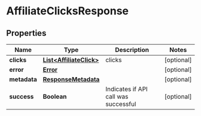 
# AffiliateClicksResponse

## Properties
Name | Type | Description | Notes
------------ | ------------- | ------------- | -------------
**clicks** | [**List&lt;AffiliateClick&gt;**](AffiliateClick.md) | clicks |  [optional]
**error** | [**Error**](Error.md) |  |  [optional]
**metadata** | [**ResponseMetadata**](ResponseMetadata.md) |  |  [optional]
**success** | **Boolean** | Indicates if API call was successful |  [optional]



